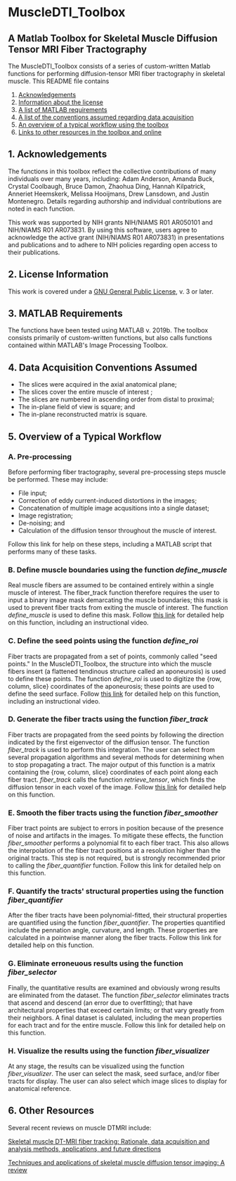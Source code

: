 # MuscleDTI_Toolbox
## A Matlab Toolbox for Skeletal Muscle Diffusion Tensor MRI Fiber Tractography 

The MuscleDTI_Toolbox consists of a series of custom-written Matlab functions for performing diffusion-tensor MRI fiber tractography in skeletal muscle. This README file contains
  1) [Acknowledgements](https://github.com/bdamon/MuscleDTI_Toolbox/blob/master/README.md#1-acknowledgements)
  2) [Information about the license](https://github.com/bdamon/MuscleDTI_Toolbox/blob/master/README.md#2-license-information)
  3) [A list of MATLAB requirements](https://github.com/bdamon/MuscleDTI_Toolbox/blob/master/README.md#3-matlab-requirements)
  4) [A list of the conventions assumed regarding data acquisition](https://github.com/bdamon/MuscleDTI_Toolbox/blob/master/README.md#4-data-acquisition-conventions-assumed)
  5) [An overview of a typical workflow using the toolbox](https://github.com/bdamon/MuscleDTI_Toolbox/blob/master/README.md#5-overview-of-a-typical-workflow)
  6) [Links to other resources in the toolbox and online](https://github.com/bdamon/MuscleDTI_Toolbox/blob/master/README.md#6-other-resources)

## 1. Acknowledgements
The functions in this toolbox reflect the collective contributions of many individuals over many years, including: Adam Anderson, Amanda Buck, Crystal Coolbaugh, Bruce Damon, Zhaohua Ding, Hannah Kilpatrick, Anneriet Heemskerk, Melissa Hooijmans, Drew Lansdown, and Justin Montenegro. Details regarding authorship and individual contributions are noted in each function.

This work was supported by NIH grants NIH/NIAMS R01 AR050101 and NIH/NIAMS R01 AR073831. By using this software, users agree to acknowledge the active grant (NIH/NIAMS R01 AR073831) in presentations and publications and to adhere to NIH policies regarding open access to their publications. 

## 2. License Information
This work is covered under a [GNU General Public License](https://github.com/bdamon/MuscleDTI_Toolbox/blob/master/LICENSE.md), v. 3 or later.

## 3. MATLAB Requirements
The functions have been tested using MATLAB v. 2019b.  The toolbox consists primarily of custom-written functions, but also calls functions contained within MATLAB's Image Processing Toolbox.

## 4. Data Acquisition Conventions Assumed 
  * The slices were acquired in the axial anatomical plane;
  * The slices cover the entire muscle of interest ;
  * The slices are numbered in ascending order from distal to proximal;
  * The in-plane field of view is square; and
  * The in-plane reconstructed matrix is square.

## 5. Overview of a Typical Workflow

### A. Pre-processing
Before performing fiber tractography, several pre-processing steps muscle be performed.  These may include:
  * File input;
  * Correction of eddy current-induced distortions in the images;
  * Concatenation of multiple image acqusitions into a single dataset;
  * Image registration;
  * De-noising; and
  * Calculation of the diffusion tensor throughout the muscle of interest.

Follow this link for help on these steps, including a MATLAB script that performs many of these tasks.

### B. Define muscle boundaries using the function <i>define_muscle</i>
Real muscle fibers are assumed to be contained entirely within a single muscle of interest. The fiber_track function therefore requires the user to input a binary image mask demarcating the muscle boundaries; this mask is used to prevent fiber tracts from exiting the muscle of interest. The function <i>define_muscle</i> is used to define this mask. Follow [this link](https://github.com/bdamon/MuscleDTI_Toolbox/blob/master/Help/Help%20for%20define_muscle.md) for detailed help on this function, including an instructional video.

### C. Define the seed points using the function <i>define_roi</i>
Fiber tracts are propagated from a set of points, commonly called "seed points." In the MuscleDTI_Toolbox, the structure into which the muscle fibers insert (a flattened tendinous structure called an aponeurosis) is used to define these points. The function <i>define_roi</i> is used to digitize the {row, column, slice} coordinates of the aponeurosis; these points are used to define the seed surface. Follow [this link](https://github.com/bdamon/MuscleDTI_Toolbox/blob/master/Help/Help%20for%20define_roi.md) for detailed help on this function, including an instructional video.

### D. Generate the fiber tracts using the function <i>fiber_track</i>
Fiber tracts are propagated from the seed points by following the direction indicated by the first eigenvector of the diffusion tensor. The function <i>fiber_track</i> is used to perform this integration. The user can select from several propagation algorithms and several methods for determining when to stop propagating a tract. The major output of this function is a matrix containing the {row, column, slice} coordinates of each point along each fiber tract.  <i>fiber_track</i> calls the function <i>retrieve_tensor</i>, which finds the diffusion tensor in each voxel of the image. Follow [this link](https://github.com/bdamon/MuscleDTI_Toolbox/blob/master/Help/Help%20for%20fiber_track.md) for detailed help on this function.

### E. Smooth the fiber tracts using the function <i>fiber_smoother</i>
Fiber tract points are subject to errors in position because of the presence of noise and artifacts in the images. To mitigate these effects, the function <i>fiber_smoother</i> performs a polynomial fit to each fiber tract. This also allows the interpolation of the fiber tract positions at a resolution higher than the original tracts.  This step is not required, but is strongly recommended prior to calling the <i>fiber_quantifier</i> function. Follow this link for detailed help on this function.

### F. Quantify the tracts' structural properties using the function <i>fiber_quantifier</i>
After the fiber tracts have been polynomial-fitted, their structural properties are quantified using the function <i>fiber_quantifier</i>.  The properties quantified include the pennation angle, curvature, and length. These properties are calculated in a pointwise manner along the fiber tracts. Follow this link for detailed help on this function.

### G. Eliminate erroneuous results using the function <i>fiber_selector</i>
Finally, the quantitative results are examined and obviously wrong results are eliminated from the dataset. The function <i>fiber_selector</i> eliminates tracts that ascend and descend (an error due to overfitting); that have architectural properties that exceed certain limits; or that vary greatly from their neighbors. A final dataset is calulated, including the mean properties for each tract and for the entire muscle. Follow this link for detailed help on this function.

### H. Visualize the results using the function <i>fiber_visualizer</i>
At any stage, the results can be visualized using the function <i>fiber_visualizer</i>. The user can select the mask, seed surface, and/or fiber tracts for display.  The user can also select which image slices to display for anatomical reference.

## 6. Other Resources
Several recent reviews on muscle DTMRI include:

[Skeletal muscle DT-MRI fiber tracking: Rationale, data acquisition and analysis methods, applications, and future directions](https://www.ncbi.nlm.nih.gov/pmc/articles/PMC5136336/)

[Techniques and applications of skeletal muscle diffusion tensor imaging: A review](https://www.ncbi.nlm.nih.gov/pubmed/26221741)
